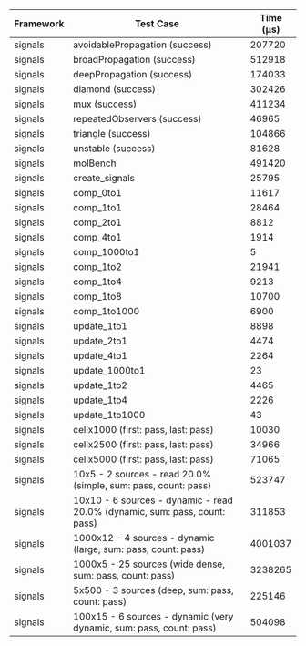| Framework | Test Case | Time (μs) |
| --- | --- | --- |
| signals | avoidablePropagation (success) | 207720 |
| signals | broadPropagation (success) | 512918 |
| signals | deepPropagation (success) | 174033 |
| signals | diamond (success) | 302426 |
| signals | mux (success) | 411234 |
| signals | repeatedObservers (success) | 46965 |
| signals | triangle (success) | 104866 |
| signals | unstable (success) | 81628 |
| signals | molBench | 491420 |
| signals | create_signals | 25795 |
| signals | comp_0to1 | 11617 |
| signals | comp_1to1 | 28464 |
| signals | comp_2to1 | 8812 |
| signals | comp_4to1 | 1914 |
| signals | comp_1000to1 | 5 |
| signals | comp_1to2 | 21941 |
| signals | comp_1to4 | 9213 |
| signals | comp_1to8 | 10700 |
| signals | comp_1to1000 | 6900 |
| signals | update_1to1 | 8898 |
| signals | update_2to1 | 4474 |
| signals | update_4to1 | 2264 |
| signals | update_1000to1 | 23 |
| signals | update_1to2 | 4465 |
| signals | update_1to4 | 2226 |
| signals | update_1to1000 | 43 |
| signals | cellx1000 (first: pass, last: pass) | 10030 |
| signals | cellx2500 (first: pass, last: pass) | 34966 |
| signals | cellx5000 (first: pass, last: pass) | 71065 |
| signals | 10x5 - 2 sources - read 20.0% (simple, sum: pass, count: pass) | 523747 |
| signals | 10x10 - 6 sources - dynamic - read 20.0% (dynamic, sum: pass, count: pass) | 311853 |
| signals | 1000x12 - 4 sources - dynamic (large, sum: pass, count: pass) | 4001037 |
| signals | 1000x5 - 25 sources (wide dense, sum: pass, count: pass) | 3238265 |
| signals | 5x500 - 3 sources (deep, sum: pass, count: pass) | 225146 |
| signals | 100x15 - 6 sources - dynamic (very dynamic, sum: pass, count: pass) | 504098 |

